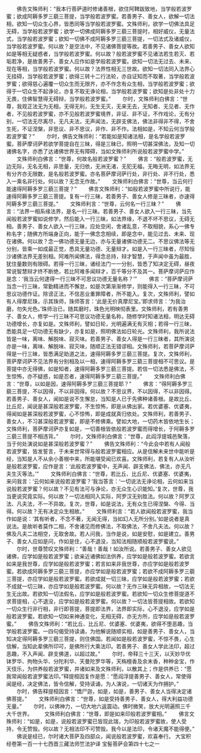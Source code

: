 <!-- { "loadSidebar": true } -->
　　佛告文殊师利：“我本行菩萨道时修诸善根，欲住阿鞞跋致地，当学般若波罗蜜；欲成阿耨多罗三藐三菩提，当学般若波罗蜜。若善男子、善女人，欲解一切法相，欲知一切众生心界，皆悉同等当学般若波罗蜜。文殊师利，欲学一切佛法具足无碍，当学般若波罗蜜；欲学一切佛成阿耨多罗三藐三菩提时，相好威仪，无量法式，当学般若波罗蜜；欲知一切佛不成阿耨多罗三藐三菩提，一切法式及诸威仪，当学般若波罗蜜。何以故？是空法中，不见诸佛菩提等故。若善男子、善女人欲知如是等相无疑惑者，当学般若波罗蜜。何以故？般若波罗蜜不见诸法若生若灭、若垢若净，是故善男子、善女人应作如是学般若波罗蜜。欲知一切法无过去、未来、现在等相，当学般若波罗蜜。何以故？法界性相无三世故。欲知一切法同入法界心无挂碍，当学般若波罗蜜；欲得三转十二行法轮，亦自证知而不取著，当学般若波罗蜜；欲得慈心遍覆一切众生而无限齐，亦不作念有众生相，当学般若波罗蜜；欲得于一切众生不起诤论，亦复不取无诤论相，当学般若波罗蜜；欲知是处非处十力无畏，住佛智慧得无碍辩，当学般若波罗蜜。”
　　尔时，文殊师利白佛言：“世尊，我观正法无为无相，无得无利，无生无灭，无来无去，无知者、无见者、无作者，不见般若波罗蜜，亦不见般若波罗蜜境界，非证、非不证，不作戏论，无有分别，一切法无尽离尽，无凡夫法，无声闻法，无辟支佛法，佛法非得非不得，不舍生死，不证涅槃，非思议、非不思议，非作、非不作。法相如是，不知云何当学般若波罗蜜？”
　　尔时，佛告文殊师利：“若能如是知诸法相，是名学般若波罗蜜。菩萨摩诃萨若欲学菩提自在三昧，得是三昧已，照明一切甚深佛法，及知一切诸佛名字，亦悉了达诸佛世界无有障碍，当如文殊师利所说般若波罗蜜中学。”
　　文殊师利白佛言：“世尊，何故名般若波罗蜜？”
　　佛言：“般若波罗蜜，无边无际，无名无相，非思量，无归依，无洲无渚，无犯无福，无晦无明，如法界无有分齐亦无限数，是名般若波罗蜜。亦名菩萨摩诃萨行处，非行处、非不行处，悉入一乘名非行处。何以故？无念无作故。”
　　文殊师利白佛言：“世尊，当云何行能速得阿耨多罗三藐三菩提？”
　　佛言文殊师利：“如般若波罗蜜中所说行，能速得阿耨多罗三藐三菩提。复有一行三昧，若善男子、善女人修是三昧者，亦速得阿耨多罗三藐三菩提。”
　　文殊师利言：“世尊，云何名一行三昧？”
　　佛言：“法界一相系缘法界，是名一行三昧。若善男子、善女人欲入一行三昧，当先闻般若波罗蜜如说修学，然后能入一行三昧，如法界缘，不退不坏不思议，无碍无相。善男子、善女人欲入一行三昧，应处空闲，舍诸乱意，不取相貌，系心一佛专称名字；随佛方所端身正向，能于一佛念念相续，即是念中，能见过去、未来、现在诸佛。何以故？念一佛功德无量无边，亦与无量诸佛功德无二。不思议佛法等无分别，皆乘一如成最正觉，悉具无量功德、无量辩才。如是入一行三昧者，尽知恒沙诸佛法界无差别相。阿难所闻佛法，得念总持，辩才智慧，于声闻中虽为最胜，犹住量数则有限碍。若得一行三昧，诸经法门一一分别，皆悉了知决定无碍，昼夜常说智慧辩才终不断绝，若比阿难多闻辩才，百千等分不及其一。菩萨摩诃萨应作是念：‘我当云何逮得一行三昧不可思议功德无量名称？’”
　　佛言：“菩萨摩诃萨当念一行三昧，常勤精进而不懈怠，如是次第渐渐修学，则能得入一行三昧，不可思议功德作证。除谤正法，不信恶业重罪障者，所不能入。复次，文殊师利，譬如有人得摩尼珠，示其珠师，珠师答言：‘此是无价真摩尼宝。’即求师言：‘为我治磨，勿失光色。’珠师治已，随其磨时，珠色光明映彻表里。文殊师利，若有善男子、善女人，修学一行三昧不可思议功德无量名称，随修学时知诸法相，明达无碍功德增长，亦复如是。文殊师利，譬如日轮，光明遍满无有灭相；若得一行三昧，悉能具足一切功德无有缺少，亦复如是，照明佛法如日轮光。文殊师利，我所说法皆是一味，离味、解脱味、寂灭味。若善男子、善女人得是一行三昧者，其所演说亦是一味，离味、解脱味、寂灭味，随顺正法无错谬相。文殊师利，若菩萨摩诃萨得是一行三昧，皆悉满足助道之法，速得阿耨多罗三藐三菩提。复次，文殊师利，菩萨摩诃萨不见法界有分别相及以一相，速得阿耨多罗三藐三菩提相不可思议。是菩提中亦无得佛，如是知者，速得阿耨多罗三藐三菩提。若信一切法悉是佛法，不生惊怖，亦不疑惑，如是忍者，速得阿耨多罗三藐三菩提。”
　　文殊师利白佛言：“世尊，以如是因，速得阿耨多罗三藐三菩提耶？”
　　佛言：“得阿耨多罗三藐三菩提，不以因得，不以非因得。何以故？不思议界，不以因得，不以非因得。若善男子、善女人，闻如是说不生懈怠，当知是人已于先佛种诸善根。是故比丘、比丘尼，闻说是甚深般若波罗蜜，不生惊怖，即是从佛出家。若优婆塞、优婆夷，得闻如是甚深般若波罗蜜，心不惊怖，即是成就真归依处。文殊师利，若善男子、善女人，不习甚深般若波罗蜜，即是不修佛乘。譬如大地，一切药木皆依地生长；文殊师利，菩萨摩诃萨亦复如是，一切善根皆依般若波罗蜜而得增长，于阿耨多罗三藐三菩提不相违背。”
　　尔时，文殊师利白佛言：“世尊，此阎浮提城邑聚落，当于何处演说如是甚深般若波罗蜜？”
　　佛告文殊师利：“今此会中若有人闻般若波罗蜜，皆发誓言，于未来世常得与般若波罗蜜相应。从是信解未来世中能听是经，当知是人不从余小善根中来，所能堪受闻已欢喜。文殊师利，若复有人从汝听是般若波罗蜜，应作是言：‘此般若波罗蜜中，无声闻、辟支佛法、佛法，亦无凡夫生灭等法。’”
　　文殊师利白佛言：“世尊，若比丘、比丘尼、优婆塞、优婆夷，来问我言：‘云何如来说般若波罗蜜？’我当答言：‘一切说法无诤论相，云何如来当说般若波罗蜜？何以故？不见有法可与诤论，亦无众生心识能知。’复次，世尊，我当更说究竟实际。何以故？一切法相同入实际，阿罗汉无别胜法。何以故？阿罗汉法、凡夫法，不一不异故。复次，世尊，如是说法，无有众生已得涅槃、今得、当得。何以故？无有决定众生相故。”
　　文殊师利言：“若人欲闻般若波罗蜜，我当作如是说：‘其有听者，不念不著，无闻无得，当如幻人无所分别。’如是说者是真说法。是故听者莫作二相，不舍诸见而修佛法，不取佛法，不舍凡夫法。何以故？佛及凡夫二法相空，无取舍故。若人问我，当作是说，如是安慰，如是建立。善男子、善女人应如是问，作如是住，心不退没，当知法相随顺般若波罗蜜说。”
　　尔时，世尊赞叹文殊师利：“善哉！善哉！如汝所说。若善男子、善女人欲见诸佛，应学如是般若波罗蜜；欲亲近诸佛如法供养，应学如是般若波罗蜜。若欲言如来是我世尊，应学如是般若波罗蜜；若言如来非我世尊，亦应学如是般若波罗蜜。若欲成阿耨多罗三藐三菩提，亦应学如是般若波罗蜜；若欲不成阿耨多罗三藐三菩提，亦应学如是般若波罗蜜。若欲成就一切三昧，应学如是般若波罗蜜；若欲不成就一切三昧，亦应学如是般若波罗蜜。何以故？无作三昧无异相故，一切法无生无出故。若欲知一切法假名，应学如是般若波罗蜜。若欲知一切众生修菩提道不求菩提相，心不退没，应学如是般若波罗蜜。何以故？一切法皆菩提相故。若欲知一切众生行非行相，非行即菩提，菩提即法界，法界即实际，心不退没，应学如是般若波罗蜜。若欲知一切如来神通变化，无相无碍，亦无方所，应学如是般若波罗蜜。”
　　佛告文殊师利：“若比丘、比丘尼、优婆塞、优婆夷，欲得不堕恶趣，当学般若波罗蜜。一四句偈受持读诵，为他解说随顺实相，如是善男子、善女人，当知决定得阿耨多罗三藐三菩提，则住佛国。若闻如是般若波罗蜜，不惊不畏，心生信解，当知此辈佛所印可，是佛所行大乘法印。若善男子、善女人学此法印，超过恶趣，不入声闻、辟支佛道，以超过故。”
　　尔时，帝释三十三天，以天妙华优钵罗华、拘物头华、分陀利华、天曼陀罗华等，天栴檀香及余末香，种种金宝，作天伎乐，为供养般若波罗蜜，并诸如来及文殊师利，以散其上；作是供养已：“愿我常闻般若波罗蜜法印。”释提桓因复作是愿：“愿阎浮提善男子、善女人，常使得闻是经，决定佛法，皆令信解，受持读诵，为人演说，一切诸天为作拥护。”
　　尔时，佛告释提桓因言：“憍尸迦，如是，如是，善男子、善女人当得决定诸佛菩提。”
　　文殊师利白佛言：“世尊，如是受持善男子、善女人，得大利益功德无量。”
　　尔时，以佛神力，一切大地六返震动。佛时微笑，放大光明遍照三千大千世界。
　　文殊师利白佛言：“世尊，即是如来印般若波罗蜜相。”
　　佛言文殊师利：“如是，如是，说般若波罗蜜已皆现此瑞，为印般若波罗蜜故，使人受持，令无赞毁。何以故？无相法印不可赞毁。我今以是法印，令诸天魔不能得便。”
　　佛说是经已，尔时诸大菩萨及四部众，闻说般若波罗蜜，欢喜奉行。
大宝积经卷第一百一十七西晋三藏法师竺法护译
宝髻菩萨会第四十七之一
